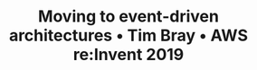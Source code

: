 ---
title: 'Moving to event-driven architectures • Tim Bray • AWS re:Invent 2019'
description: |
      Tim Bray from AWS gives an amazing talk about moving to event-driven architectures.
difficulty: 'beginner'
type: 'video'
url: https://www.youtube.com/watch?v=h46IquqjF3E&t=3s
tags: ['presentation']
---
